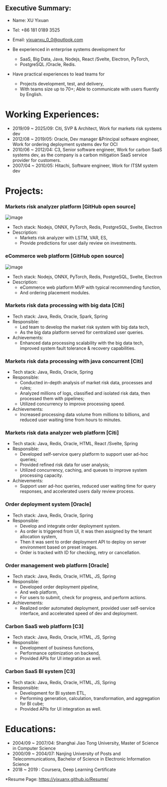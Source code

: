 ## Executive Summary:
* Name: XU Yixuan
* Tel: +86 181 0189 3525
* Email: yixuanxu_0_0@outlook.com


* Be experienced in enterprise systems development for
  * SaaS, Big Data, Java, Nodejs, React /Svelte, Electron, PyTorch,
  * PostgreSQL /Oracle, Redis.
* Have practical experiences to lead teams for
  * Projects development, test, and delivery,
  * With teams size up to 70+; Able to communicate with users fluently by English.


# Working Experiences:
* 2019/09 ~ 2025/09: Citi, SVP & Architect, Work for markets risk systems dev
* 2012/08 ~ 2019/05: Oracle, Dev manager &Principal software engineer, Work for ordering deployment systems dev for OCI
* 2010/06 ~ 2012/04: C3, Senior software engineer, Work for carbon SaaS systems dev, as the company is a carbon mitigation SaaS service provider for customers.
* 2007/04 ~ 2010/05: Hitachi, Software engineer, Work for ITSM system dev

# Projects:

### Markets risk analyzer platform [GitHub open source]
<img alt="image" src="https://github.com/user-attachments/assets/31e41ff1-087d-4b11-a1c8-4eea0ae3b29d" />

* Tech stack: Nodejs, ONNX, PyTorch, Redis, PostgreSQL, Svelte, Electron
* Description:
  * Markets risk analyzer with LSTM, VAR, ES,
  * Provide predictions for user daily review on investments.

### eCommerce web platform [GitHub open source]
<img alt="image" src="https://github.com/user-attachments/assets/0c803cd1-3d5c-40fe-b2d6-69625de64e2d" />

* Tech stack: Nodejs, ONNX, PyTorch, Redis, PostgreSQL, Svelte, Electron
* Description:
  * eCommerce web platform MVP with typical recommending function,
  * And ordering placement modules.


### Markets risk data processing with big data [Citi]
* Tech stack: Java, Redis, Oracle, Spark, Spring
* Responsible:
  * Led team to develop the market risk system with big data tech,
  * As the big data platform served for centralized user queries.
* Achievements:
  * Enhanced data processing scalability with the big data tech, improved system fault tolerance & recovery capabilities.

### Markets risk data processing with java concurrent [Citi]
* Tech stack: Java, Redis, Oracle, Spring
* Responsible:
  * Conducted in-depth analysis of market risk data, processes and rules;
  * Analyzed millions of logs, classified and isolated risk data, then processed them with pipelines;
  * Utilized concurrency to improve processing speed.
* Achievements:
  * Increased processing data volume from millions to billions, and reduced user waiting time from hours to minutes.


### Markets risk data analyzer web platform [Citi]
* Tech stack: Java, Redis, Oracle, HTML, React /Svelte, Spring
* Responsible:
  * Developed self-service query platform to support user ad-hoc queries;
  * Provided refined risk data for user analysis;
  * Utilized concurrency, caching, and queues to improve system processing capacity.
* Achievements:
  * Support user ad-hoc queries, reduced user waiting time for query responses, and accelerated users daily review process.

### Order deployment system [Oracle]
* Tech stack: Java, Redis, Oracle, Spring
* Responsible:
  * Develop and integrate order deployment system.
  * As order is triggered from UI, it was then assigned by the tenant allocation system,
  * Then it was sent to order deployment API to deploy on server environment based on preset images.
  * Order is tracked with ID for checking, retry or cancellation.

### Order management web platform [Oracle]
* Tech stack: Java, Redis, Oracle, HTML, JS, Spring
* Responsible:
  * Developed order deployment pipeline,
  * And web platform,
  * For users to submit, check for progress, and perform actions.
* Achievements:
  * Realized order automated deployment, provided user self-service interface, and accelerated speed of dev and deployment.

### Carbon SaaS web platform [C3]
* Tech stack: Java, Redis, Oracle, HTML, JS, Spring
* Responsible:
  * Development of business functions,
  * Performance optimization on backend,
  * Provided APIs for UI integration as well.

### Carbon SaaS BI system [C3]
* Tech stack: Java, Redis, Oracle, HTML, JS, Spring
* Responsible:
  * Development for BI system ETL,
  * Performing generation, calculation, transformation, and aggregation for BI cube;
  * Provided APIs for UI integration as well.


# Educations:
* 2004/09 ~ 2007/04: Shanghai Jiao Tong University, Master of Science in Computer Science
* 2000/09 ~ 2004/07: Nanjing University of Posts and Telecommunications, Bachelor of Science in Electronic Information Science
* 2018    ~ 2019   : Coursera, Deep Learning Certificate


*Resume Page: https://yixuanx.github.io/Resume/
